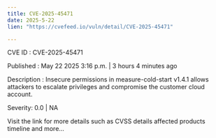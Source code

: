 ```yaml
---
title: CVE-2025-45471
date: 2025-5-22
lien: "https://cvefeed.io/vuln/detail/CVE-2025-45471"

---
```


CVE ID : CVE-2025-45471

Published :  May 22
2025
3:16 p.m. | 3 hours
4 minutes ago

Description : Insecure permissions in measure-cold-start v1.4.1 allows attackers to escalate privileges and compromise the customer cloud account.

Severity: 0.0 | NA

Visit the link for more details
such as CVSS details
affected products
timeline
and more...
